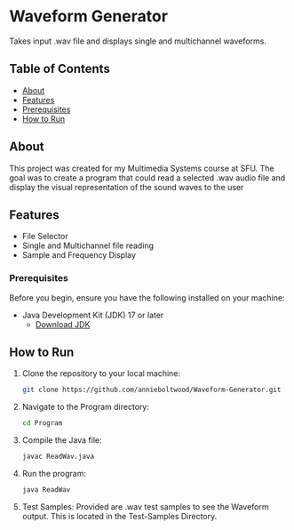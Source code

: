 # Waveform Generator
Takes input .wav file and displays single and multichannel waveforms. 

## Table of Contents

- [About](#about)
- [Features](#features)
- [Prerequisites](#prerequisites)
- [How to Run](#How-to-Run)
  
## About

This project was created for my Multimedia Systems course at SFU. The goal was to create a program that could read a selected .wav audio file and display the visual representation of the sound waves to the user

## Features

- File Selector
- Single and Multichannel file reading
- Sample and Frequency Display

### Prerequisites

Before you begin, ensure you have the following installed on your machine:

- Java Development Kit (JDK) 17 or later
  - [Download JDK](https://adoptium.net/)

## How to Run

1. Clone the repository to your local machine:

    ```bash
    git clone https://github.com/annieboltwood/Waveform-Generator.git
    ```

2. Navigate to the Program directory:

    ```bash
    cd Program
    ```

3. Compile the Java file:

    ```bash
    javac ReadWav.java
    ```

4. Run the program:

    ```bash
    java ReadWav
    ```

5. Test Samples:
Provided are .wav test samples to see the Waveform output. This is located in the Test-Samples Directory.
    

